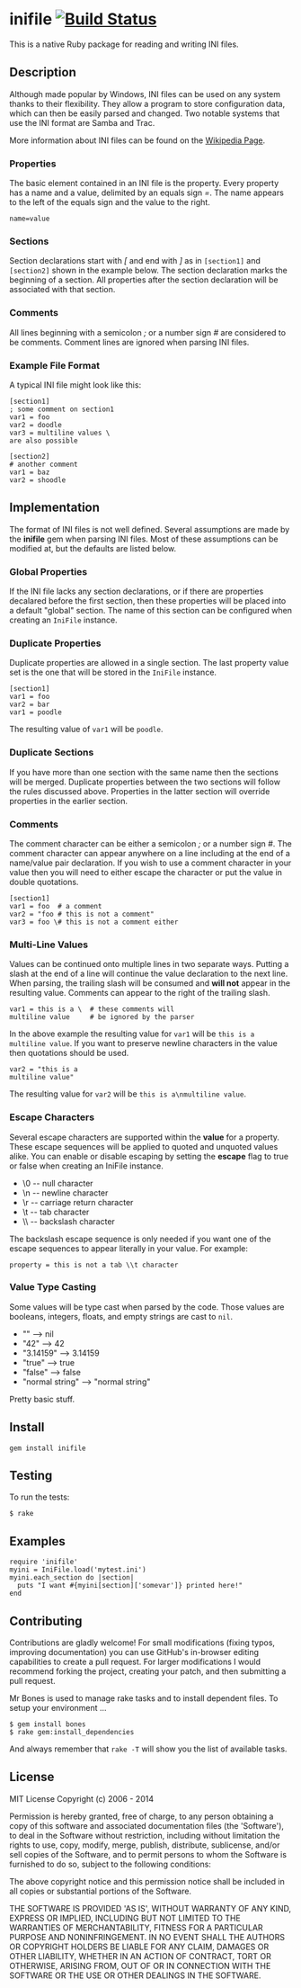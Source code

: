 inifile [![Build Status](https://secure.travis-ci.org/TwP/inifile.png)](http://travis-ci.org/TwP/inifile)
=======

This is a native Ruby package for reading and writing INI files.


Description
-----------

Although made popular by Windows, INI files can be used on any system thanks
to their flexibility. They allow a program to store configuration data, which
can then be easily parsed and changed. Two notable systems that use the INI
format are Samba and Trac.

More information about INI files can be found on the [Wikipedia Page](http://en.wikipedia.org/wiki/INI_file).

### Properties

The basic element contained in an INI file is the property. Every property has
a name and a value, delimited by an equals sign *=*. The name appears to the
left of the equals sign and the value to the right.

    name=value

### Sections

Section declarations start with *[* and end with *]* as in `[section1]` and
`[section2]` shown in the example below. The section declaration marks the
beginning of a section. All properties after the section declaration will be
associated with that section.

### Comments

All lines beginning with a semicolon *;* or a number sign *#* are considered
to be comments. Comment lines are ignored when parsing INI files.

### Example File Format

A typical INI file might look like this:

    [section1]
    ; some comment on section1
    var1 = foo
    var2 = doodle
    var3 = multiline values \
    are also possible

    [section2]
    # another comment
    var1 = baz
    var2 = shoodle


Implementation
--------------

The format of INI files is not well defined. Several assumptions are made by
the **inifile** gem when parsing INI files. Most of these assumptions can be
modified at, but the defaults are listed below.

### Global Properties

If the INI file lacks any section declarations, or if there are properties
decalared before the first section, then these properties will be placed into
a default "global" section. The name of this section can be configured when
creating an `IniFile` instance.

### Duplicate Properties

Duplicate properties are allowed in a single section. The last property value
set is the one that will be stored in the `IniFile` instance.

    [section1]
    var1 = foo
    var2 = bar
    var1 = poodle

The resulting value of `var1` will be `poodle`.

### Duplicate Sections

If you have more than one section with the same name then the sections will be
merged. Duplicate properties between the two sections will follow the rules
discussed above. Properties in the latter section will override properties in
the earlier section.

### Comments

The comment character can be either a semicolon *;* or a number sign *#*. The
comment character can appear anywhere on a line including at the end of a
name/value pair declaration. If you wish to use a comment character in your
value then you will need to either escape the character or put the value in
double quotations.

    [section1]
    var1 = foo  # a comment
    var2 = "foo # this is not a comment"
    var3 = foo \# this is not a comment either

### Multi-Line Values

Values can be continued onto multiple lines in two separate ways. Putting a
slash at the end of a line will continue the value declaration to the next
line. When parsing, the trailing slash will be consumed and **will not**
appear in the resulting value. Comments can appear to the right of the
trailing slash.

    var1 = this is a \  # these comments will
    multiline value     # be ignored by the parser

In the above example the resulting value for `var1` will be `this is a
multiline value`. If you want to preserve newline characters in the value then
quotations should be used.

    var2 = "this is a
    multiline value"

The resulting value for `var2` will be `this is a\nmultiline value`.

### Escape Characters

Several escape characters are supported within the **value** for a property.
These escape sequences will be applied to quoted and unquoted values alike.
You can enable or disable escaping by setting the **escape** flag to true or
false when creating an IniFile instance.

* \0 -- null character
* \n -- newline character
* \r -- carriage return character
* \t -- tab character
* \\\\ -- backslash character

The backslash escape sequence is only needed if you want one of the escape
sequences to appear literally in your value. For example:

    property = this is not a tab \\t character

### Value Type Casting

Some values will be type cast when parsed by the code. Those values are
booleans, integers, floats, and empty strings are cast to `nil`.

* ""  -->  nil
* "42"  -->  42
* "3.14159"  -->  3.14159
* "true"  -->  true
* "false"  -->  false
* "normal string"  -->  "normal string"

Pretty basic stuff.

Install
-------

    gem install inifile


Testing
-------

To run the tests:

    $ rake


Examples
--------

    require 'inifile'
    myini = IniFile.load('mytest.ini')
    myini.each_section do |section|
      puts "I want #{myini[section]['somevar']} printed here!"
    end

Contributing
------------

Contributions are gladly welcome! For small modifications (fixing typos,
improving documentation) you can use GitHub's in-browser editing capabilities
to create a pull request. For larger modifications I would recommend forking
the project, creating your patch, and then submitting a pull request.

Mr Bones is used to manage rake tasks and to install dependent files. To setup
your environment ...

    $ gem install bones
    $ rake gem:install_dependencies

And always remember that `rake -T` will show you the list of available tasks.


License
-------

MIT License
Copyright (c) 2006 - 2014

Permission is hereby granted, free of charge, to any person obtaining
a copy of this software and associated documentation files (the
'Software'), to deal in the Software without restriction, including
without limitation the rights to use, copy, modify, merge, publish,
distribute, sublicense, and/or sell copies of the Software, and to
permit persons to whom the Software is furnished to do so, subject to
the following conditions:

The above copyright notice and this permission notice shall be
included in all copies or substantial portions of the Software.

THE SOFTWARE IS PROVIDED 'AS IS', WITHOUT WARRANTY OF ANY KIND,
EXPRESS OR IMPLIED, INCLUDING BUT NOT LIMITED TO THE WARRANTIES OF
MERCHANTABILITY, FITNESS FOR A PARTICULAR PURPOSE AND NONINFRINGEMENT.
IN NO EVENT SHALL THE AUTHORS OR COPYRIGHT HOLDERS BE LIABLE FOR ANY
CLAIM, DAMAGES OR OTHER LIABILITY, WHETHER IN AN ACTION OF CONTRACT,
TORT OR OTHERWISE, ARISING FROM, OUT OF OR IN CONNECTION WITH THE
SOFTWARE OR THE USE OR OTHER DEALINGS IN THE SOFTWARE.
